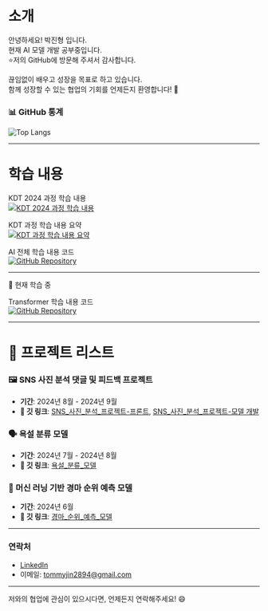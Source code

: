 # 소개
안녕하세요! 박진형 입니다. <br>
현재 AI 모델 개발 공부중입니다. <br>
⭐저의 GitHub에 방문해 주셔서 감사합니다. <br>

끊임없이 배우고 성장을 목표로 하고 있습니다. <br>
함께 성장할 수 있는 협업의 기회를 언제든지 환영합니다! 🚀 <br>

### 📊 GitHub 통계

![Top Langs](https://github-readme-stats.vercel.app/api/top-langs/?username=tommyjin2894&layout=compact&theme=tokyonight)

---

# 학습 내용
KDT 2024 과정 학습 내용 <br>
[![KDT 2024 과정 학습 내용](https://img.shields.io/badge/Notion-2024--05--2024--09-orange?style=flat-square&logo=notion&logoColor=white)](https://royal-offer-53a.notion.site/KDT-2024-05-2024-09-134f678f80468007b265d54d5952da14)

KDT 과정 학습 내용 요약 <br>
[![KDT 과정 학습 내용 요약](https://img.shields.io/badge/Notion-2024--05--2024--09--Summary-blue?style=flat-square&logo=notion&logoColor=white)](https://royal-offer-53a.notion.site/KDT-2024-05-2024-09-10bf678f80468069b4e1e2f0a631131a)

AI 전체 학습 내용 코드 <br>
[![GitHub Repository](https://img.shields.io/badge/GitHub-Repository-black?style=flat-square&logo=github&logoColor=white)](https://github.com/tommyjin2894/ai_study)

---

🌱 현재 학습 중 <br>

Transformer 학습 내용 코드 <br>
[![GitHub Repository](https://img.shields.io/badge/GitHub-Repository-black?style=flat-square&logo=github&logoColor=white)](https://github.com/tommyjin2894/ai_study_transformer)

---

# 🚀 프로젝트 리스트

### 🖼️ SNS 사진 분석 댓글 및 피드백 프로젝트
- **기간**: 2024년 8월 - 2024년 9월
- **🔗 깃 링크**: [SNS_사진_분석_프로젝트-프론트](https://github.com/tommyjin2894/project_3_service), [SNS_사진_분석_프로젝트-모델 개발](https://github.com/tommyjin2894/project_3_git)

### 🗣️ 욕설 분류 모델
- **기간**: 2024년 7월 - 2024년 8월
- **🔗 깃 링크**: [욕설_분류_모델](https://github.com/tommyjin2894/KDT_project2)

### 🏇 머신 러닝 기반 경마 순위 예측 모델
- **기간**: 2024년 6월
- **🔗 깃 링크**: [경마_순위_예측_모델](https://github.com/tommyjin2894/KDT_project1)

---

### 연락처

- [LinkedIn](https://www.linkedin.com/in/진형-박-30ba07311/)
- 이메일: tommyjin2894@gmail.com

---

저와의 협업에 관심이 있으시다면, 언제든지 연락해주세요! 😄
